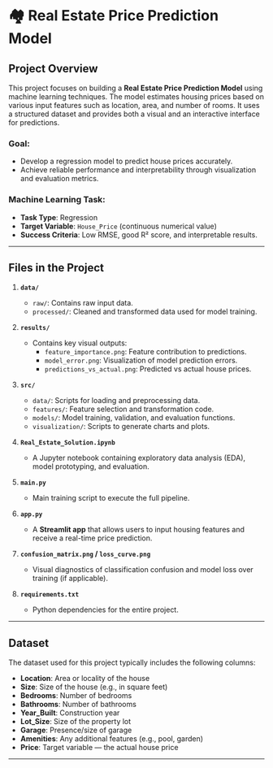 # 🏘️ Real Estate Price Prediction Model

## Project Overview

This project focuses on building a **Real Estate Price Prediction Model** using machine learning techniques. The model estimates housing prices based on various input features such as location, area, and number of rooms. It uses a structured dataset and provides both a visual and an interactive interface for predictions.

### **Goal**:
- Develop a regression model to predict house prices accurately.
- Achieve reliable performance and interpretability through visualization and evaluation metrics.

### **Machine Learning Task**:
- **Task Type**: Regression  
- **Target Variable**: `House_Price` (continuous numerical value)  
- **Success Criteria**: Low RMSE, good R² score, and interpretable results.

---

## Files in the Project

1. **`data/`**
   - `raw/`: Contains raw input data.
   - `processed/`: Cleaned and transformed data used for model training.

2. **`results/`**
   - Contains key visual outputs:
     - `feature_importance.png`: Feature contribution to predictions.
     - `model_error.png`: Visualization of model prediction errors.
     - `predictions_vs_actual.png`: Predicted vs actual house prices.

3. **`src/`**
   - `data/`: Scripts for loading and preprocessing data.
   - `features/`: Feature selection and transformation code.
   - `models/`: Model training, validation, and evaluation functions.
   - `visualization/`: Scripts to generate charts and plots.

4. **`Real_Estate_Solution.ipynb`**
   - A Jupyter notebook containing exploratory data analysis (EDA), model prototyping, and evaluation.

5. **`main.py`**
   - Main training script to execute the full pipeline.

6. **`app.py`**
   - A **Streamlit app** that allows users to input housing features and receive a real-time price prediction.

7. **`confusion_matrix.png` / `loss_curve.png`**
   - Visual diagnostics of classification confusion and model loss over training (if applicable).

8. **`requirements.txt`**
   - Python dependencies for the entire project.

---

## Dataset

The dataset used for this project typically includes the following columns:

- **Location**: Area or locality of the house
- **Size**: Size of the house (e.g., in square feet)
- **Bedrooms**: Number of bedrooms
- **Bathrooms**: Number of bathrooms
- **Year_Built**: Construction year
- **Lot_Size**: Size of the property lot
- **Garage**: Presence/size of garage
- **Amenities**: Any additional features (e.g., pool, garden)
- **Price**: Target variable — the actual house price

---

